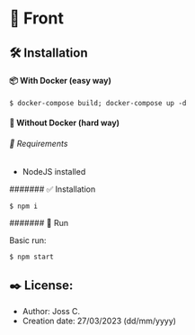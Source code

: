# 🎯 Front

## 🛠 Installation

#### 📦 With Docker (easy way)

```console
$ docker-compose build; docker-compose up -d
```

#### 🤯 Without Docker (hard way)

###### 🔎 Requirements

- NodeJS installed

####### ✅ Installation

```console
$ npm i
```

####### 🚀 Run

Basic run:

```console
$ npm start
```

## ✒️ License:

- Author: Joss C.
- Creation date: 27/03/2023 (dd/mm/yyyy)